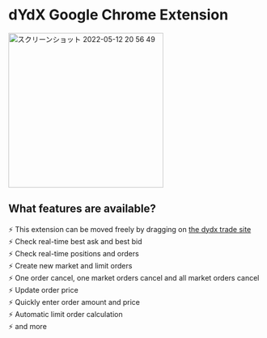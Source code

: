 # dYdX Google Chrome Extension

<img width="306" alt="スクリーンショット 2022-05-12 20 56 49" src="https://user-images.githubusercontent.com/57611745/168101339-535c8ee4-39d4-442b-9226-305ef4afc00d.png">

## What features are available?
:zap: This extension can be moved freely by dragging on [the dydx trade site](https://trade.dydx.exchange/trade/BTC-USD)　  
:zap: Check real-time best ask and best bid  
:zap: Check real-time positions and orders  
:zap: Create new market and limit orders  
:zap: One order cancel, one market orders cancel and all market orders cancel  
:zap: Update order price  
:zap: Quickly enter order amount and price  
:zap: Automatic limit order calculation  
:zap: and more  
 
